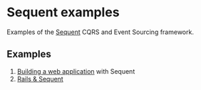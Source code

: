 # Sequent examples

Examples of the [Sequent](https://www.sequent.io) CQRS and Event Sourcing framework.

## Examples

1. [Building a web application](https://github.com/zilverline/sequent-examples/blob/master/building-a-web-application/README.md) with Sequent
2. [Rails & Sequent](https://github.com/zilverline/sequent-examples/blob/master/rails-blog/README.md)

